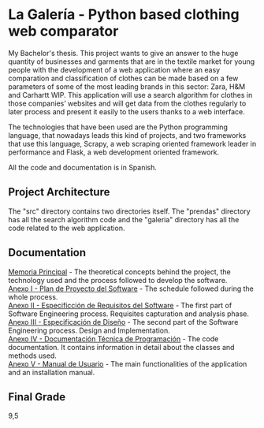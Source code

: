 # La Galería - Python based clothing web comparator
My Bachelor's thesis. This project wants to give an answer to the huge quantity of businesses and
garments that are in the textile market for young people with the development of a web application
where an easy comparation and classification of clothes can be made based on a few
parameters of some of the most leading brands in this sector: Zara, H&M and Carhartt
WIP. This application will use a search algorithm for clothes in those companies’ websites
and will get data from the clothes regularly to later process and present it easily to the
users thanks to a web interface.

The technologies that have been used are the Python programming language, that
nowadays leads this kind of projects, and two frameworks that use this language, Scrapy,
a web scraping oriented framework leader in performance and Flask, a web
development oriented framework.

All the code and documentation is in Spanish.

## Project Architecture
The "src" directory contains two directories itself. The "prendas" directory has all the search
algorithm code and the "galeria" directory has all the code related to the web application.

## Documentation
[Memoria Principal](docs/Memoria.pdf) - The theoretical concepts behind the project, the technology used and the process followed to develop the software.<br>
[Anexo I - Plan de Proyecto del Software](docs/Anexo_I.pdf) - The schedule followed during the whole process.<br>
[Anexo II - Especificción de Requisitos del Software](docs/Anexo_II.pdf) - The first part of Software Engineering process. Requisites capturation and analysis phase.<br>
[Anexo III - Especificación de Diseño](docs/Anexo_III.pdf) - The second part of the Software Engineering process. Design and Implementation.<br>
[Anexo IV - Documentación Técnica de Programación](docs/Anexo_IV.pdf) - The code documentation. It contains information in detail about the classes and methods used.<br>
[Anexo V - Manual de Usuario](docs/Anexo_V.pdf.pdf) - The main functionalities of the application and an installation manual.

## Final Grade
9,5

